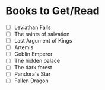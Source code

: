 # Books to Get/Read

- [ ] Leviathan Falls
- [ ] The saints of salvation
- [ ] Last Argument of Kings
- [ ] Artemis
- [ ] Goblin Emperor
- [ ] The hidden palace
- [ ] The dark forest
- [ ] Pandora's Star
- [ ] Fallen Dragon